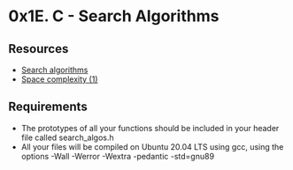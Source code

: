 # 0x1E. C - Search Algorithms
## Resources 
- [Search algorithms](https://en.wikipedia.org/wiki/Search_algorithm)
- [Space complexity (1)](https://www.geeksforgeeks.org/g-fact-86/)
## Requirements
- The prototypes of all your functions should be included in your header file called search_algos.h
- All your files will be compiled on Ubuntu 20.04 LTS using gcc, using the options -Wall -Werror -Wextra -pedantic -std=gnu89